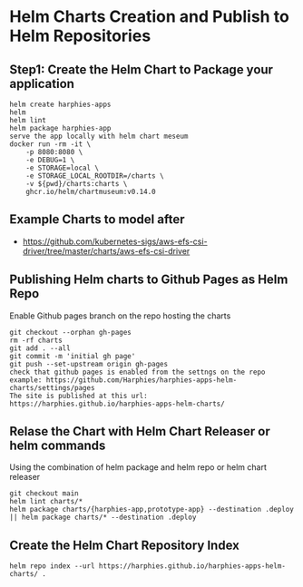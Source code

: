 # Helm Charts Creation and Publish to Helm Repositories

## Step1: Create the Helm Chart to Package your application
```
helm create harphies-apps
helm 
helm lint
helm package harphies-app
serve the app locally with helm chart meseum
docker run -rm -it \
    -p 8080:8080 \
    -e DEBUG=1 \
    -e STORAGE=local \
    -e STORAGE_LOCAL_ROOTDIR=/charts \
    -v ${pwd}/charts:charts \
    ghcr.io/helm/chartmuseum:v0.14.0
```

## Example Charts to model after

- https://github.com/kubernetes-sigs/aws-efs-csi-driver/tree/master/charts/aws-efs-csi-driver

## Publishing Helm charts to Github Pages as Helm Repo
Enable Github pages branch on the repo hosting the charts
```
git checkout --orphan gh-pages
rm -rf charts
git add . --all
git commit -m 'initial gh page'
git push --set-upstream origin gh-pages
check that github pages is enabled from the settngs on the repo
example: https://github.com/Harphies/harphies-apps-helm-charts/settings/pages
The site is published at this url: https://harphies.github.io/harphies-apps-helm-charts/
```

## Relase the Chart with Helm Chart Releaser or helm commands

Using the combination of helm package and helm repo  or helm chart releaser

```
git checkout main
helm lint charts/*
helm package charts/{harphies-app,prototype-app} --destination .deploy || helm package charts/* --destination .deploy 

```

## Create the Helm Chart Repository Index

```
helm repo index --url https://harphies.github.io/harphies-apps-helm-charts/ .
```